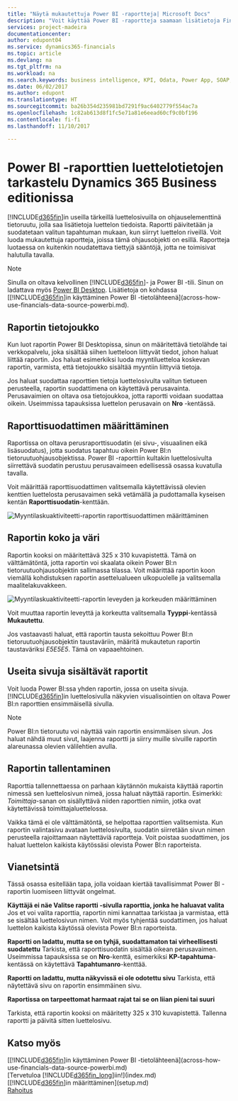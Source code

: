 ```yaml
---
title: "Näytä mukautettuja Power BI -raportteja| Microsoft Docs"
description: "Voit käyttää Power BI -raportteja saamaan lisätietoja Financialsin luetteloissa olevista tiedoista."
services: project-madeira
documentationcenter: 
author: edupont04
ms.service: dynamics365-financials
ms.topic: article
ms.devlang: na
ms.tgt_pltfrm: na
ms.workload: na
ms.search.keywords: business intelligence, KPI, Odata, Power App, SOAP, analysis
ms.date: 06/02/2017
ms.author: edupont
ms.translationtype: HT
ms.sourcegitcommit: ba26b354d235981bd7291f9ac6402779f554ac7a
ms.openlocfilehash: 1c82ab613d8f1fc5e71a81e6eead60cf9c0bf196
ms.contentlocale: fi-fi
ms.lasthandoff: 11/10/2017

---
```

# <a name="viewing-list-data-in-power-bi-reports-in-dynamics-365-business-edition"></a>Power BI -raporttien luettelotietojen tarkastelu Dynamics 365 Business editionissa 
[!INCLUDE[d365fin](includes/d365fin_md.md)]in useilla tärkeillä luettelosivuilla on ohjauselementtinä tietoruutu, jolla saa lisätietoja luettelon tiedoista. Raportti päivitetään ja suodatetaan valitun tapahtuman mukaan, kun siirryt luettelon riveillä. Voit luoda mukautettuja raportteja, joissa tämä ohjausobjekti on esillä. Raportteja luotaessa on kuitenkin noudatettava tiettyjä sääntöjä, jotta ne toimisivat halutulla tavalla.  

> [!NOTE]  
>   Sinulla on oltava kelvollinen [!INCLUDE[d365fin](includes/d365fin_md.md)]- ja Power BI -tili. Sinun on ladattava myös [Power BI Desktop](https://powerbi.microsoft.com/en-us/desktop/). Lisätietoja on kohdassa [[!INCLUDE[d365fin](includes/d365fin_md.md)]in käyttäminen Power BI -tietolähteenä](across-how-use-financials-data-source-powerbi.md).  

## <a name="report-data-set"></a>Raportin tietojoukko
Kun luot raportin Power BI Desktopissa, sinun on määritettävä tietolähde tai verkkopalvelu, joka sisältää siihen luetteloon liittyvät tiedot, johon haluat liittää raportin. Jos haluat esimerkiksi luoda myyntiluetteloa koskevan raportin, varmista, että tietojoukko sisältää myyntiin liittyviä tietoja.  

Jos haluat suodattaa raporttien tietoja luettelosivulta valitun tietueen perusteella, raportin suodattimena on käytettävä perusavainta. Perusavaimien on oltava osa tietojoukkoa, jotta raportti voidaan suodattaa oikein. Useimmissa tapauksissa luettelon perusavain on **Nro** -kentässä.  

## <a name="defining-the-report-filter"></a>Raporttisuodattimen määrittäminen
Raportissa on oltava perusraporttisuodatin (ei sivu-, visuaalinen eikä lisäsuodatus), jotta suodatus tapahtuu oikein Power BI:n tietoruutuohjausobjektissa. Power BI -raporttiin kultakin luettelosivulta siirrettävä suodatin perustuu perusavaimeen edellisessä osassa kuvatulla tavalla.  

Voit määrittää raporttisuodattimen valitsemalla käytettävissä olevien kenttien luettelosta perusavaimen sekä vetämällä ja pudottamalla kyseisen kentän **Raporttisuodatin**-kenttään.  

![Myyntilaskuaktiviteetti-raportin raporttisuodattimen määrittäminen](./media/across-how-use-powerbi-reports-factbox/financials-powerbi-report-filter.png)

## <a name="report-size-and-color"></a>Raportin koko ja väri
Raportin kooksi on määritettävä 325 x 310 kuvapistettä. Tämä on välttämätöntä, jotta raportin voi skaalata oikein Power BI:n tietoruutuohjausobjektin sallimassa tilassa. Voit määrittää raportin koon viemällä kohdistuksen raportin asettelualueen ulkopuolelle ja valitsemalla maalitelakuvakkeen.

![Myyntilaskuaktiviteetti-raportin leveyden ja korkeuden määrittäminen](./media/across-how-use-powerbi-reports-factbox/financials-powerbi-report-sizing.png)

Voit muuttaa raportin leveyttä ja korkeutta valitsemalla **Tyyppi**-kentässä **Mukautettu**.

Jos vastaavasti haluat, että raportin tausta sekoittuu Power BI:n tietoruutuohjausobjektin taustaväriin, määritä mukautetun raportin taustaväriksi *E5E5E5*. Tämä on vapaaehtoinen.  

## <a name="reports-with-multiple-pages"></a>Useita sivuja sisältävät raportit
Voit luoda Power BI:ssa yhden raportin, jossa on useita sivuja. [!INCLUDE[d365fin](includes/d365fin_md.md)]in luettelosivulla näkyvien visualisointien on oltava Power BI:n raporttien ensimmäisellä sivulla.  

> [!NOTE]  
>  Power BI:n tietoruutu voi näyttää vain raportin ensimmäisen sivun. Jos haluat nähdä muut sivut, laajenna raportti ja siirry muille sivuille raportin alareunassa olevien välilehtien avulla.  

## <a name="saving-your-report"></a>Raportin tallentaminen

Raporttia tallennettaessa on parhaan käytännön mukaista käyttää raportin nimessä sen luettelosivun nimeä, jossa haluat näyttää raportin. Esimerkki: *Toimittaja*-sanan on sisällyttävä niiden raporttien nimiin, jotka ovat käytettävissä toimittajaluettelossa.  

Vaikka tämä ei ole välttämätöntä, se helpottaa raporttien valitsemista. Kun raportin valintasivu avataan luettelosivulta, suodatin siirretään sivun nimen perusteella rajoittamaan näytettäviä raportteja.  Voit poistaa suodattimen, jos haluat luettelon kaikista käytössäsi olevista Power BI:n raporteista.  

## <a name="troubleshooting"></a>Vianetsintä
Tässä osassa esitellään tapa, jolla voidaan kiertää tavallisimmat Power BI -raportin luomiseen liittyvät ongelmat.  

**Käyttäjä ei näe Valitse raportti -sivulla raporttia, jonka he haluavat valita** Jos et voi valita raporttia, raportin nimi kannattaa tarkistaa ja varmistaa, että se sisältää luettelosivun nimen. Voit myös tyhjentää suodattimen, jos haluat luettelon kaikista käytössä olevista Power BI:n raporteista.  

**Raportti on ladattu, mutta se on tyhjä, suodattamaton tai virheellisesti suodatettu** Tarkista, että raporttisuodatin sisältää oikean perusavaimen. Useimmissa tapauksissa se on **Nro**-kenttä, esimerkiksi **KP-tapahtuma**-kentässä on käytettävä **Tapahtumanro**-kenttää.

**Raportti on ladattu, mutta näkyvissä ei ole odotettu sivu** Tarkista, että näytettävä sivu on raportin ensimmäinen sivu.  

**Raportissa on tarpeettomat harmaat rajat tai se on liian pieni tai suuri**

Tarkista, että raportin kooksi on määritetty 325 x 310 kuvapistettä. Tallenna raportti ja päivitä sitten luettelosivu.  

## <a name="see-also"></a>Katso myös
[[!INCLUDE[d365fin](includes/d365fin_md.md)]in käyttäminen Power BI -tietolähteenä](across-how-use-financials-data-source-powerbi.md)  
[Tervetuloa [!INCLUDE[d365fin_long](includes/d365fin_long_md.md)]iin!](index.md)    
[[!INCLUDE[d365fin](includes/d365fin_md.md)]in määrittäminen](setup.md)    
[Rahoitus](finance.md)  

